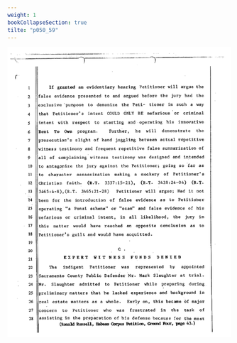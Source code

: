 ```yaml
---
weight: 1
bookCollapseSection: true
tilte: "p050_59"
---
```

![us_constitution_rip](../jpg/rip_in_050.jpg)
